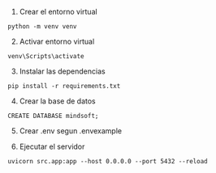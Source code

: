 1. Crear el entorno virtual

```
python -m venv venv
```

2. Activar entorno virtual

```
venv\Scripts\activate
```

3. Instalar las dependencias

```
pip install -r requirements.txt
```

4. Crear la base de datos

```
CREATE DATABASE mindsoft;
```

5. Crear .env segun .envexample

6. Ejecutar el servidor

```
uvicorn src.app:app --host 0.0.0.0 --port 5432 --reload
```
